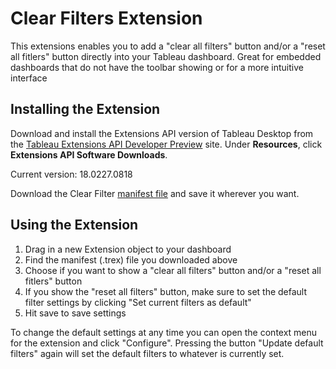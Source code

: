 # Clear Filters Extension

This extensions enables you to add a "clear all filters" button and/or a "reset all fitlers" button directly into your Tableau dashboard. Great for embedded dashboards that do not have the toolbar showing or for a more intuitive interface

## Installing the Extension

Download and install the Extensions API version of Tableau Desktop from the [Tableau Extensions API Developer Preview](https://prerelease.tableau.com) site. Under **Resources**, click **Extensions API Software Downloads**. 

Current version: 18.0227.0818

Download the Clear Filter [manifest file](https://keshiarose.github.io/Clear-Filters/ClearFilters.trex) and save it wherever you want.

## Using the Extension
1.	Drag in a new Extension object to your dashboard
2.	Find the manifest (.trex) file you downloaded above
3.  Choose if you want to show a "clear all filters" button and/or a "reset all fitlers" button
4.  If you show the "reset all filters" button, make sure to set the default filter settings by clicking "Set current filters as default"
5.  Hit save to save settings

To change the default settings at any time you can open the context menu for the extension and click "Configure". Pressing the button "Update default filters" again will set the default filters to whatever is currently set.
